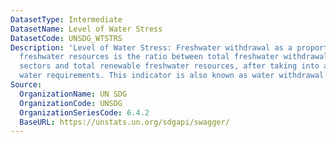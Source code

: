 ```yaml
---
DatasetType: Intermediate
DatasetName: Level of Water Stress
DatasetCode: UNSDG_WTSTRS
Description: 'Level of Water Stress: Freshwater withdrawal as a proportion of available
  freshwater resources is the ratio between total freshwater withdrawal by major economic
  sectors and total renewable freshwater resources, after taking into account environmental
  water requirements. This indicator is also known as water withdrawal intensity'
Source:
  OrganizationName: UN SDG
  OrganizationCode: UNSDG
  OrganizationSeriesCode: 6.4.2
  BaseURL: https://unstats.un.org/sdgapi/swagger/
---
```


